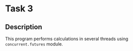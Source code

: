 # Task 3
## Description
This program performs calculations in several threads using `concurrent.futures` module.